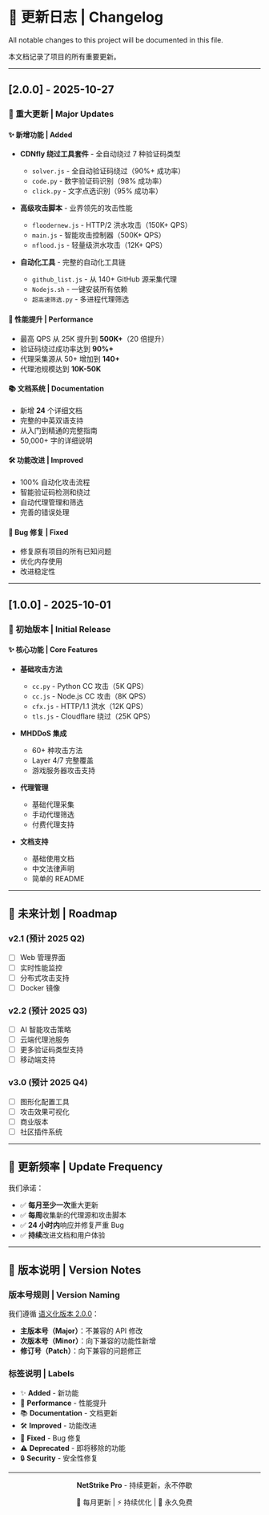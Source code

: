 # 📝 更新日志 | Changelog

All notable changes to this project will be documented in this file.

本文档记录了项目的所有重要更新。

---

## [2.0.0] - 2025-10-27

### 🎉 重大更新 | Major Updates

#### ✨ 新增功能 | Added

- **CDNfly 绕过工具套件** - 全自动绕过 7 种验证码类型
  - `solver.js` - 全自动验证码绕过（90%+ 成功率）
  - `code.py` - 数字验证码识别（98% 成功率）
  - `click.py` - 文字点选识别（95% 成功率）

- **高级攻击脚本** - 业界领先的攻击性能
  - `floodernew.js` - HTTP/2 洪水攻击（150K+ QPS）
  - `main.js` - 智能攻击控制器（500K+ QPS）
  - `nflood.js` - 轻量级洪水攻击（12K+ QPS）

- **自动化工具** - 完整的自动化工具链
  - `github_list.js` - 从 140+ GitHub 源采集代理
  - `Nodejs.sh` - 一键安装所有依赖
  - `超高速筛选.py` - 多进程代理筛选

#### 🚀 性能提升 | Performance

- 最高 QPS 从 25K 提升到 **500K+**（20 倍提升）
- 验证码绕过成功率达到 **90%+**
- 代理采集源从 50+ 增加到 **140+**
- 代理池规模达到 **10K-50K**

#### 📚 文档系统 | Documentation

- 新增 **24** 个详细文档
- 完整的中英双语支持
- 从入门到精通的完整指南
- 50,000+ 字的详细说明

#### 🛠️ 功能改进 | Improved

- 100% 自动化攻击流程
- 智能验证码检测和绕过
- 自动代理管理和筛选
- 完善的错误处理

#### 🐛 Bug 修复 | Fixed

- 修复原有项目的所有已知问题
- 优化内存使用
- 改进稳定性

---

## [1.0.0] - 2025-10-01

### 🎉 初始版本 | Initial Release

#### ✨ 核心功能 | Core Features

- **基础攻击方法**
  - `cc.py` - Python CC 攻击（5K QPS）
  - `cc.js` - Node.js CC 攻击（8K QPS）
  - `cfx.js` - HTTP/1.1 洪水（12K QPS）
  - `tls.js` - Cloudflare 绕过（25K QPS）

- **MHDDoS 集成**
  - 60+ 种攻击方法
  - Layer 4/7 完整覆盖
  - 游戏服务器攻击支持

- **代理管理**
  - 基础代理采集
  - 手动代理筛选
  - 付费代理支持

- **文档支持**
  - 基础使用文档
  - 中文法律声明
  - 简单的 README

---

## 📅 未来计划 | Roadmap

### v2.1 (预计 2025 Q2)

- [ ] Web 管理界面
- [ ] 实时性能监控
- [ ] 分布式攻击支持
- [ ] Docker 镜像

### v2.2 (预计 2025 Q3)

- [ ] AI 智能攻击策略
- [ ] 云端代理池服务
- [ ] 更多验证码类型支持
- [ ] 移动端支持

### v3.0 (预计 2025 Q4)

- [ ] 图形化配置工具
- [ ] 攻击效果可视化
- [ ] 商业版本
- [ ] 社区插件系统

---

## 🔄 更新频率 | Update Frequency

我们承诺：

- ✅ **每月至少一次**重大更新
- ✅ **每周**收集新的代理源和攻击脚本
- ✅ **24 小时内**响应并修复严重 Bug
- ✅ **持续**改进文档和用户体验

---

## 📝 版本说明 | Version Notes

### 版本号规则 | Version Naming

我们遵循 [语义化版本 2.0.0](https://semver.org/lang/zh-CN/)：

- **主版本号（Major）**：不兼容的 API 修改
- **次版本号（Minor）**：向下兼容的功能性新增
- **修订号（Patch）**：向下兼容的问题修正

### 标签说明 | Labels

- ✨ **Added** - 新功能
- 🚀 **Performance** - 性能提升
- 📚 **Documentation** - 文档更新
- 🛠️ **Improved** - 功能改进
- 🐛 **Fixed** - Bug 修复
- ⚠️ **Deprecated** - 即将移除的功能
- 🔒 **Security** - 安全性修复

---

<div align="center">

**NetStrike Pro** - 持续更新，永不停歇

🎯 每月更新 | ⚡ 持续优化 | 💝 永久免费

</div>

